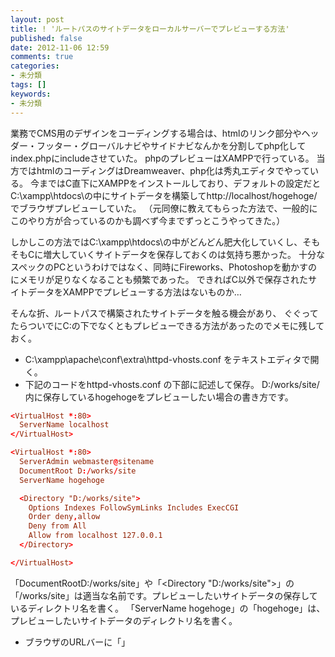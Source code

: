 ```yaml
---
layout: post
title: ! 'ルートパスのサイトデータをローカルサーバーでプレビューする方法'
published: false
date: 2012-11-06 12:59
comments: true
categories:
- 未分類
tags: []
keywords:
- 未分類
---
```

業務でCMS用のデザインをコーディングする場合は、htmlのリンク部分やヘッダー・フッター・グローバルナビやサイドナビなんかを分割してphp化してindex.phpにincludeさせていた。
phpのプレビューはXAMPPで行っている。
当方ではhtmlのコーディングはDreamweaver、php化は秀丸エディタでやっている。
今まではC直下にXAMPPをインストールしており、デフォルトの設定だとC:\xampp\htdocs\の中にサイトデータを構築してhttp://localhost/hogehoge/でブラウザプレビューしていた。
（元同僚に教えてもらった方法で、一般的にこのやり方が合っているのかも調べず今までずっとこうやってきた。）

しかしこの方法ではC:\xampp\htdocs\の中がどんどん肥大化していくし、そもそもCに増大していくサイトデータを保存しておくのは気持ち悪かった。
十分なスペックのPCというわけではなく、同時にFireworks、Photoshopを動かすのにメモリが足りなくなることも頻繁であった。
できればC以外で保存されたサイトデータをXAMPPでプレビューする方法はないものか…

そんな折、ルートパスで構築されたサイトデータを触る機会があり、 ぐぐってたらついでにC:の下でなくともプレビューできる方法があったのでメモに残しておく。

- C:\xampp\apache\conf\extra\httpd-vhosts.conf をテキストエディタで開く。
- 下記のコードをhttpd-vhosts.conf の下部に記述して保存。
D:/works/site/内に保存しているhogehogeをプレビューしたい場合の書き方です。

~~~conf
<VirtualHost *:80>
  ServerName localhost
</VirtualHost>

<VirtualHost *:80>
  ServerAdmin webmaster@sitename
  DocumentRoot D:/works/site
  ServerName hogehoge

  <Directory "D:/works/site">
    Options Indexes FollowSymLinks Includes ExecCGI
    Order deny,allow
    Deny from All
    Allow from localhost 127.0.0.1
  </Directory>

</VirtualHost>
~~~

「DocumentRootD:/works/site」や「&lt;Directory "D:/works/site"&gt;」の「/works/site」は適当な名前です。プレビューしたいサイトデータの保存しているディレクトリ名を書く。
「ServerName hogehoge」の「hogehoge」は、プレビューしたいサイトデータのディレクトリ名を書く。
- ブラウザのURLバーに「」
